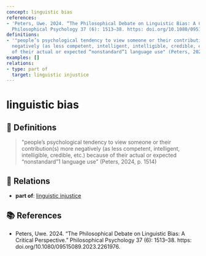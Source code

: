 ```yaml
---
concept: linguistic bias
references:
- 'Peters, Uwe. 2024. “The Philosophical Debate on Linguistic Bias: A Critical Perspective.”
  Philosophical Psychology 37 (6): 1513–38. https: doi.org/10.1080/09515089.2023.2261976.'
definitions:
- '"people’s psychological tendency to view someone or their contribution(s) more
  negatively (as less competent, intelligent, intelligible, credible, etc.) because
  of their actual or expected “nonstandard”1 language use" (Peters, 2024, p. 1514)'
examples: []
relations:
- type: part of
  target: linguistic injustice
---
```


# linguistic bias

## 📖 Definitions

> "people’s psychological tendency to view someone or their contribution(s) more negatively (as less competent, intelligent, intelligible, credible, etc.) because of their actual or expected “nonstandard”1 language use" (Peters, 2024, p. 1514)

## 🔗 Relations

- **part of**: [linguistic injustice](./linguistic-injustice.md)

## 📚 References

- Peters, Uwe. 2024. “The Philosophical Debate on Linguistic Bias: A Critical Perspective.” Philosophical Psychology 37 (6): 1513–38. https: doi.org/10.1080/09515089.2023.2261976.

